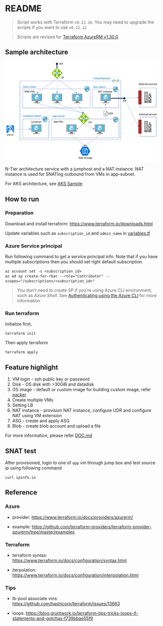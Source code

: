 # README

> Script works with Terraform `v0.12.10`. You may need to upgrade the scripts if you want to use `v0.12.12`

> Scripts are revised for [Terraform AzureRM v1.30.0](https://github.com/terraform-providers/terraform-provider-azurerm/milestone/45).

## Sample architecture

![sample architecture](./images/terraform_azure3.png)

N-Tier architecture service with a jumphost and a NAT instance.
NAT instance is used for SNATing outbound from VMs in app-subnet.  

For AKS architecture, see [AKS Sample](./README-aks.md)

## How to run

### Preparation

Download and install terraform: https://www.terraform.io/downloads.html

Update variables such as `subscription_id` and `admin_name` in [variables.tf](./variables.tf)

### Azure Service principal

Run following command to get a service principal info.
Note that if you have multiple subscriptions then you should set right default subscription.

```
az account set -s <subscription_id>
az ad sp create-for-rbac --role="Contributor" --scopes="/subscriptions/<subscription_id>"
```

> You don't need to create SP if you're using Azure CLI environment, such as _Azure Shell_. See [Authenticating using the Azure CLI](https://www.terraform.io/docs/providers/azurerm/auth/azure_cli.html) for more information

### Run terraform

Initialize first,

```
terraform init
```

Then apply terraform

```
terraform apply
```

## Feature highlight

1. VM login - ssh public key or password
2. Disk - OS disk with >30GiB and datadisk
3. OS image - default or custom image
  for building custom image, refer [packer](./packer)
4. Create multiple VMs
5. Setting LB
6. NAT instance - provision NAT instance, configure UDR and configure NAT using VM extension
7. ASG - create and apply ASG
8. Blob - create blob account and upload a file

For more information, please refer [DOC.md](./DOC.md)

## SNAT test

After provisioned, login to one of `app` vm through jump box and test source ip using following command

```
curl ipinfo.io
```

## Reference

### Azure

- provider: https://www.terraform.io/docs/providers/azurerm/

- example: https://github.com/terraform-providers/terraform-provider-azurerm/tree/master/examples

### Terraform

- terraform syntax: https://www.terraform.io/docs/configuration/syntax.html

- iterpolation: https://www.terraform.io/docs/configuration/interpolation.html

### Tips

- lb-pool associate vms: https://github.com/hashicorp/terraform/issues/13663

- loops: https://blog.gruntwork.io/terraform-tips-tricks-loops-if-statements-and-gotchas-f739bbae55f9
